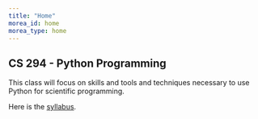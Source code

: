 ```yaml
---
title: "Home"
morea_id: home
morea_type: home
---
```


## CS 294 - Python Programming

This class will focus on skills and tools and techniques necessary to use Python for scientific programming.

Here is the [syllabus](http://tinyurl.com/cs294-python-syllabus).
